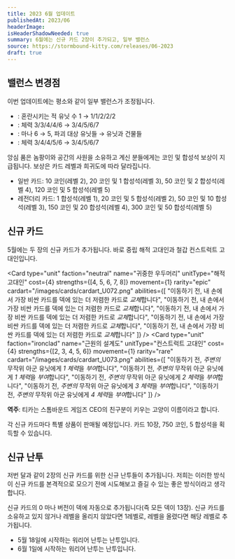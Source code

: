 ```yaml
---
title: 2023 6월 업데이트
publishedAt: 2023/06
headerImage: 
isHeaderShadowNeeded: true
summary: 6월에는 신규 카드 2장이 추가되고, 일부 밸런스
source: https://stormbound-kitty.com/releases/06-2023
draft: true
---
```


<script>
    import Old from "$components/Old.svelte";
    import ImageBlock from "$components/ImageBlock.svelte";
    import FlexibleList from "$components/FlexibleList.svelte";
    import Icon from "$components/Icon.svelte";
    import Card from "$components/Card.svelte";
    import CardLink from "$components/CardLink.svelte";
    import Comment from "$components/Comment.svelte";
    import DiscountedBrawl from "$components/DiscountedBrawl.md";
</script>

## 밸런스 변경점
이번 업데이트에는 평소와 같이 일부 밸런스가 조정됩니다.

  - <CardLink target="골판지 대저택" />: 혼란시키는 적 유닛 수 <Old>1</Old> → 1/1/2/2/2
  - <CardLink target="전우" />: 체력 <Old>3/3/4/4/6</Old> → 3/4/5/6/7
  - <CardLink target="조류 추적자" />: 마나 <Old>6</Old> → 5, 파괴 대상 <Old>유닛들</Old> → 유닛과 건물들
  - <CardLink target="공포의 괴물" />: 체력 <Old>3/4/4/5/6</Old> → 3/4/5/6/7

<Comment>

앙심 품은 놈팡이와 공간의 사원을 소유하고 계신 분들에게는 코인 및 합성석 보상이 지급됩니다. 보상은 카드 레벨과 희귀도에 따라 달라집니다.

  - <Icon type="common" /> 일반 카드: <Icon type="coin" /> 10 코인(레벨 2), <Icon type="coin" /> 20 코인 및 <Icon type="stone" /> 1 합성석(레벨 3), <Icon type="coin" /> 50 코인 및 <Icon type="stone" /> 2 합성석(레벨 4), <Icon type="coin" /> 120 코인 및 <Icon type="stone" /> 5 합성석(레벨 5)
  - <Icon type="legendary" /> 레전더리 카드: <Icon type="stone" /> 1 합성석(레벨 1), <Icon type="coin" /> 20 코인 및 <Icon type="stone" /> 5 합성석(레벨 2), <Icon type="coin" /> 50 코인 및 <Icon type="stone" /> 10 합성석(레벨 3), <Icon type="coin" /> 150 코인 및 <Icon type="stone" /> 20 합성석(레벨 4), <Icon type="coin" /> 300 코인 및 <Icon type="stone" /> 50 합성석(레벨 5)

</Comment>

## 신규 카드
5월에는 두 장의 신규 카드가 추가됩니다. 바로 중립 해적 고대인과 철갑 컨스트럭트 고대인입니다.

<Card type="unit" faction="neutral" name="귀중한 우두머리" unitType="해적 고대인" cost={4} strengths={[4, 5, 6, 7, 8]} movement={1} rarity="epic" cardart="/images/cards/cardart_U072.png" abilities={[
    "이동하기 전, 내 손에서 가장 비싼 카드를 덱에 있는 더 저렴한 카드로 *교체*합니다",
    "이동하기 전, 내 손에서 가장 비싼 카드를 덱에 있는 더 저렴한 카드로 *교체*합니다",
    "이동하기 전, 내 손에서 가장 비싼 카드를 덱에 있는 더 저렴한 카드로 *교체*합니다",
    "이동하기 전, 내 손에서 가장 비싼 카드를 덱에 있는 더 저렴한 카드로 *교체*합니다",
    "이동하기 전, 내 손에서 가장 비싼 카드를 덱에 있는 더 저렴한 카드로 *교체*합니다"
]} />
<Card type="unit" faction="ironclad" name="근원의 설계도" unitType="컨스트럭트 고대인" cost={4} strengths={[2, 3, 4, 5, 6]} movement={1} rarity="rare" cardart="/images/cards/cardart_U073.png" abilities={[
    "이동하기 전, *주변의* 무작위 아군 유닛에게 *1 체력*을 *부여*합니다",
    "이동하기 전, *주변의* 무작위 아군 유닛에게 *1 체력*을 *부여*합니다",
    "이동하기 전, *주변의* 무작위 아군 유닛에게 *2 체력*을 *부여*합니다",
    "이동하기 전, *주변의* 무작위 아군 유닛에게 *3 체력*을 *부여*합니다",
    "이동하기 전, *주변의* 무작위 아군 유닛에게 *4 체력*을 *부여*합니다"
]} />

<Comment>

**역주**: 티카는 스톰바운드 게임즈 CEO의 친구분이 키우는 고양이 이름이라고 합니다.

</Comment>

각 신규 카드마다 특별 상품이 판매될 예정입니다. 카드 10장, <Icon type="coin" /> 750 코인, <Icon type="stone" /> 5 합성석을 획득할 수 있습니다.

## 신규 난투
저번 달과 같이 2장의 신규 카드를 위한 신규 난투들이 추가됩니다. 저희는 이러한 방식이 신규 카드를 본격적으로 모으기 전에 시도해보고 즐길 수 있는 좋은 방식이라고 생각합니다.

신규 카드의 0 마나 버전이 덱에 자동으로 추가됩니다(즉 모든 덱이 13장). 신규 카드를 소유하고 있지 않거나 레벨을 올리지 않았다면 1레벨로, 레벨을 올렸다면 해당 레벨로 추가됩니다.

  - 5월 18일에 시작하는 워리어 난투는 <CardLink target="천사 같은 티카" /> 난투입니다.
  - 6월 1일에 시작하는 워리어 난투는 <CardLink target="떠도는 새끼 개구리" /> 난투입니다.